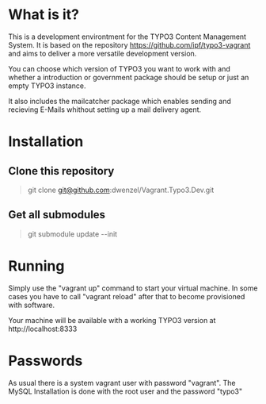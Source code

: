 # What is it?
This is a development environtment for the TYPO3 Content Management System.
It is based on the repository https://github.com/ipf/typo3-vagrant and aims to
deliver a more versatile development version.

You can choose which version of TYPO3 you want to work with and whether a
introduction or government package should be setup or just an empty TYPO3
instance.

It also includes the mailcatcher package which enables sending and recieving
E-Mails whithout setting up a mail delivery agent.

# Installation

## Clone this repository

 > git clone git@github.com:dwenzel/Vagrant.Typo3.Dev.git

## Get all submodules

 > git submodule update --init

# Running

Simply use the "vagrant up" command to start your virtual machine.
In some cases you have to call "vagrant reload" after that to become provisioned with software.

Your machine will be available with a working TYPO3 version at http://localhost:8333

# Passwords

As usual there is a system vagrant user with password "vagrant". The MySQL Installation is done with the root user and the password "typo3"

